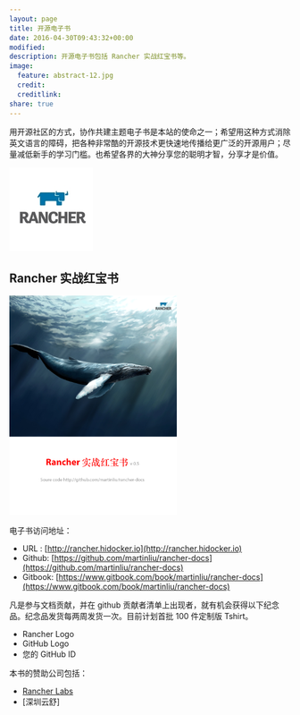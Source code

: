 ```yaml
---
layout: page
title: 开源电子书
date: 2016-04-30T09:43:32+00:00
modified:
description: 开源电子书包括 Rancher 实战红宝书等。
image:
  feature: abstract-12.jpg
  credit:
  creditlink:
share: true
---
```


用开源社区的方式，协作共建主题电子书是本站的使命之一；希望用这种方式消除英文语言的障碍，把各种非常酷的开源技术更快速地传播给更广泛的开源用户；尽量减低新手的学习门槛。也希望各界的大神分享您的聪明才智，分享才是价值。

![Rancher_Logo](media/Rancher_Logo.jpg)


## Rancher 实战红宝书

[![cover-Rancher-docs](media/cover-Rancher-docs.png)](http://rancher.hidocker.io/)

电子书访问地址：

- URL : [http://rancher.hidocker.io](http://rancher.hidocker.io)
- Github: [https://github.com/martinliu/rancher-docs](https://github.com/martinliu/rancher-docs)
- Gitbook: [https://www.gitbook.com/book/martinliu/rancher-docs](https://www.gitbook.com/book/martinliu/rancher-docs)

凡是参与文档贡献，并在 github 贡献者清单上出现者，就有机会获得以下纪念品。纪念品发货每两周发货一次。目前计划首批 100 件定制版 Tshirt。

* Rancher Logo 
* GitHub Logo 
* 您的 GitHub ID

本书的赞助公司包括：

*  [Rancher Labs](http://www.rancher.com)
*  [深圳云舒]


